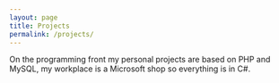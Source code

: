 ```yaml
---
layout: page
title: Projects
permalink: /projects/
---
```


On the programming front my personal projects are based on PHP and MySQL, my workplace is a Microsoft shop so everything is in C#.